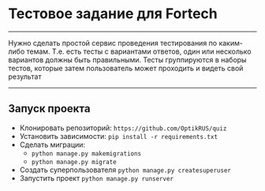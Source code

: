 # Тестовое задание для Fortech
___
Нужно сделать простой сервис проведения тестирования по каким-либо темам. Т.е. есть тесты с 
вариантами ответов, один или несколько вариантов должны быть правильными. Тесты 
группируются в наборы тестов, которые затем пользователь может проходить и видеть свой 
результат
___

## Запуск проекта
* Клонировать репозиторий: ```https://github.com/OptikRUS/quiz```
* Установить зависимости: ```pip install -r requirements.txt```
* Сделать миграции:
  * ```python manage.py makemigrations```
  * ```python manage.py migrate```
* Создать суперпользователя ```python manage.py createsuperuser```
* Запустить проект ```python manage.py runserver```
